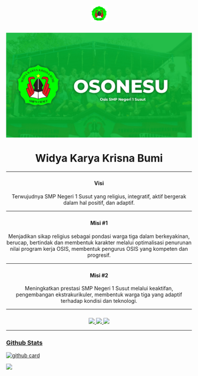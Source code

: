 
<h1 align="center"><img src="https://github.com/osonesu/osonesu/blob/main/1634888339170.png" style="border-radius:5;" width="45px" alt=""><br></h1>
<p align="center">


###  
<img align="center" height="auto" src="https://github.com/osonesu/osonesu/blob/main/osonesu.jpg"/>

<h1 align="center">
Widya Karya Krisna Bumi
</h1>

------

###   
<h4 align="center">
Visi
</h4>
<p align="center">
Terwujudnya SMP Negeri 1 Susut yang religius, integratif, aktif bergerak dalam hal positif, dan adaptif.
</p>

------

### 
<h4 align="center">
Misi #1
</h4>
<p align="center">
Menjadikan sikap religius sebagai pondasi warga tiga dalam berkeyakinan, berucap, bertindak dan membentuk karakter melalui optimalisasi penurunan nilai program kerja OSIS, membentuk pengurus OSIS yang kompeten dan progresif.
</p>

------

### 
<h4 align="center">
Misi #2
</h4>
<p align="center">
Meningkatkan prestasi SMP Negeri 1 Susut melalui keaktifan, pengembangan ekstrakurikuler, membentuk warga tiga yang adaptif terhadap kondisi dan teknologi.
</p>



------

###     
<p align="center">
  <a href="https://instagram.com/osis_sonesu"><img src="https://img.shields.io/badge/Instagram-E4405F?style=for-the-badge&logo=instagram&logoColor=white"/> 
  <a href="https://instagram.com/osis_sonesu"><img src="https://img.shields.io/badge/Facebook-1877F2?style=for-the-badge&logo=facebook&logoColor=white"/> 
  <a href="https://instagram.com/osis_sonesu"><img src="https://img.shields.io/badge/YouTube-FF0000?style=for-the-badge&logo=youtube&logoColor=white"/> 

------
 
### Github Stats

![github card](https://github-readme-stats.vercel.app/api?username=osonesu&show_icons=true&theme=radical)

![](https://github-profile-summary-cards.vercel.app/api/cards/profile-details?username=osonesu&theme=monokai)
